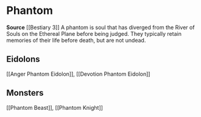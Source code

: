 ﻿---
id: '361'
name: Phantom
rarity: Common
source: '[[DATABASE/source/Bestiary 3|Bestiary 3]]'
trait:
- Phantom
type: Trait

---
# Phantom

**Source** [[Bestiary 3]]
A phantom is soul that has diverged from the River of Souls on the Ethereal Plane before being judged. They typically retain memories of their life before death, but are not undead.

## Eidolons

[[Anger Phantom Eidolon]], [[Devotion Phantom Eidolon]]

## Monsters

[[Phantom Beast]], [[Phantom Knight]]